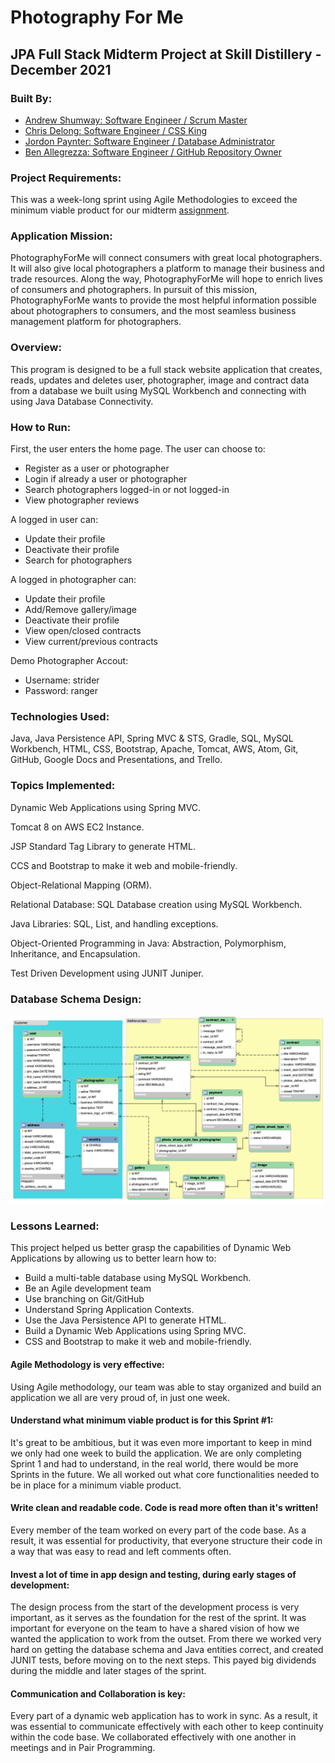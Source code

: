 # Photography For Me

## JPA Full Stack Midterm Project at Skill Distillery - December 2021

### Built By:
* [Andrew Shumway: Software Engineer / Scrum Master](https://github.com/A-Shumway42)
* [Chris Delong: Software Engineer / CSS King](https://github.com/FrostHavenGames)
* [Jordon Paynter: Software Engineer / Database Administrator](https://github.com/Panthro22)
* [Ben Allegrezza: Software Engineer / GitHub Repository Owner](https://github.com/Bengrezza)

### Project Requirements:
This was a week-long sprint using Agile Methodologies to exceed the minimum viable product for our midterm  [assignment](https://github.com/SkillDistillery/SD31/blob/master/midtermGroupProject/README.md).

### Application Mission:

PhotographyForMe will connect consumers with great local photographers. It will also give local photographers a platform to manage their business and trade resources. Along the way, PhotographyForMe will hope to enrich lives of consumers and photographers. In pursuit of this mission, PhotographyForMe wants to provide the most helpful information possible about photographers to consumers, and the most seamless business management platform for photographers.

### Overview:

This program is designed to be a full stack website application that creates, reads, updates and deletes user, photographer, image and contract data from a database we built using MySQL Workbench and connecting with using Java Database Connectivity.

### How to Run:

First, the user enters the home page. The user can choose to:
* Register as a user or photographer
* Login if already a user or photographer
* Search photographers logged-in or not logged-in
* View photographer reviews

A logged in user can:
* Update their profile
* Deactivate their profile
* Search for photographers

A logged in photographer can:
* Update their profile
* Add/Remove gallery/image
* Deactivate their profile
* View open/closed contracts
* View current/previous contracts


Demo Photographer Accout:
* Username: strider
* Password: ranger

### Technologies Used:

Java, Java Persistence API, Spring MVC & STS, Gradle, SQL, MySQL Workbench, HTML, CSS, Bootstrap, Apache, Tomcat, AWS, Atom, Git, GitHub, Google Docs and Presentations,  and Trello.

### Topics Implemented:

Dynamic Web Applications using Spring MVC.

Tomcat 8 on AWS EC2 Instance.

JSP Standard Tag Library to generate HTML.

CCS and Bootstrap to make it web and mobile-friendly.

Object-Relational Mapping (ORM).

Relational Database: SQL Database creation using MySQL Workbench.

Java Libraries: SQL, List, and handling exceptions.

Object-Oriented Programming in Java: Abstraction, Polymorphism, Inheritance, and Encapsulation.

Test Driven Development using JUNIT Juniper.

### Database Schema Design:

![Image of MySQL Database Schema](https://raw.githubusercontent.com/Bengrezza/MidtermProject/main/DB/ERDiagram.png)

### Lessons Learned:

This project helped us better grasp the capabilities of Dynamic Web Applications by allowing us to better learn how to:
* Build a multi-table database using MySQL Workbench.
* Be an Agile development team
* Use branching on Git/GitHub
* Understand Spring Application Contexts.
* Use the Java Persistence API to generate HTML.
* Build a Dynamic Web Applications using Spring MVC.
* CSS and Bootstrap to make it web and mobile-friendly.

#### Agile Methodology is very effective:
Using Agile methodology, our team was able to stay organized and build an application we all are very proud of, in just one week.

#### Understand what minimum viable product is for this Sprint #1:
It's great to be ambitious, but it was even more important to keep in mind we only had one week to build the application. We are only completing Sprint 1 and had to understand, in the real world, there would be more Sprints in the future. We all worked out what core functionalities needed to be in place for a minimum viable product.

#### Write clean and readable code. Code is read more often than it's written!
Every member of the team worked on every part of the code base. As a result, it was essential for productivity, that everyone structure their code in a way that was easy to read and left comments often.

#### Invest a lot of time in app design and testing, during early stages of development:
The design process from the start of the development process is very important, as it serves as the foundation for the rest of the sprint. It was important for everyone on the team to have a shared vision of how we wanted the application to work from the outset. From there we worked very hard on getting the database schema and Java entities correct, and created JUNIT tests, before moving on to the next steps. This payed big dividends during the middle and later stages of the sprint.

#### Communication and Collaboration is key:
Every part of a dynamic web application has to work in sync. As a result, it was essential to communicate effectively with each other to keep continuity within the code base. We collaborated effectively with one another in meetings and in Pair Programming.
